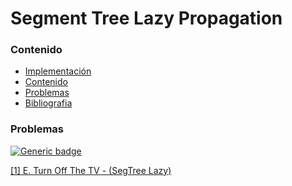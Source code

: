 # Segment Tree Lazy Propagation

### Contenido

* [Implementación](#)
* [Contenido](#contenido)
* [Problemas](#problemas)
* [Bibliografia](#bibliografia)

### Problemas

[![Generic badge](https://img.shields.io/badge/Codeforces-Medium-yellow.svg)](https://codeforces.com/problemset)

[[1] E. Turn Off The TV - (SegTree Lazy)](https://codeforces.com/contest/863/problem/E)